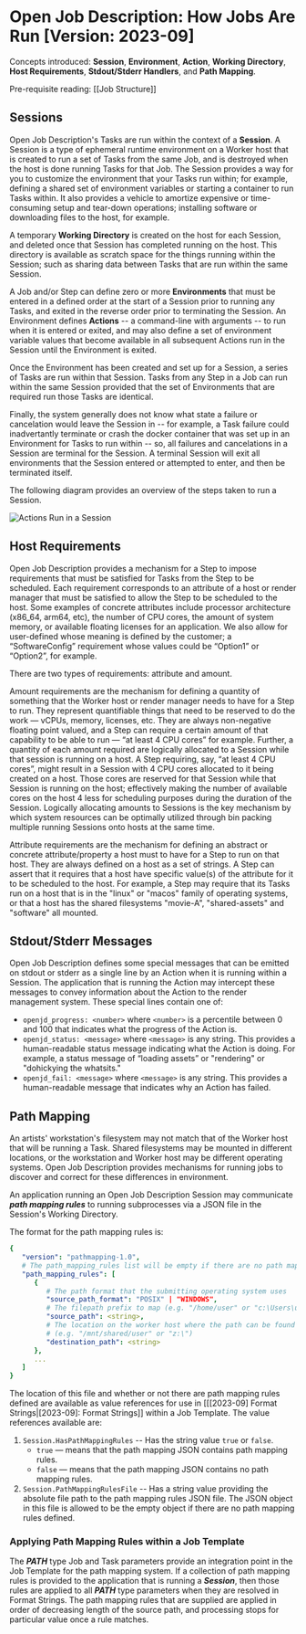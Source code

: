 # Open Job Description: How Jobs Are Run [Version: 2023-09]

Concepts introduced: **Session**, **Environment**, **Action**, **Working Directory**, **Host Requirements**, **Stdout/Stderr Handlers**, and **Path Mapping**.

Pre-requisite reading: [[Job Structure]]

## Sessions

Open Job Description's Tasks are run within the context of a **Session**. A Session is a type of ephemeral runtime environment on
a Worker host that is created to run a set of Tasks from the same Job, and is destroyed when the host is done running Tasks
for that Job. The Session provides a way for you to customize the environment that your Tasks run within; for example, defining a
shared set of environment variables or starting a container to run Tasks within. It also provides a vehicle to amortize expensive or
time-consuming setup and tear-down operations; installing software or downloading files to the host, for example.

A temporary **Working Directory** is created on the host for each Session, and deleted once that Session has
completed running on the host. This directory is available as scratch space for the things running within the Session; such as
sharing data between Tasks that are run within the same Session.

A Job and/or Step can define zero or more **Environments** that must be entered in a defined order at the start of
a Session prior to running any Tasks, and exited in the reverse order prior to terminating the Session. An Environment defines
**Actions** -- a command-line with arguments -- to run when it is entered or exited, and may also define a set of environment
variable values that become available in all subsequent Actions run in the Session until the Environment is exited.

Once the Environment has been created and set up for a Session, a series of Tasks are run within that Session. Tasks
from any Step in a Job can run within the same Session provided that the set of Environments that are required run those
Tasks are identical.

Finally, the system generally does not know what state a failure or cancelation would leave the Session in -- for example, a Task
failure could inadvertantly terminate or crash the docker container that was set up in an Environment for Tasks to run within --
so, all failures and cancelations in a Session are terminal for the Session. A terminal Session will exit all environments
that the Session entered or attempted to enter, and then be terminated itself.

The following diagram provides an overview of the steps taken to run a Session.

![Actions Run in a Session](./images/2023-09:how_jobs_are_run.png)

## Host Requirements

Open Job Description provides a mechanism for a Step to impose requirements that must be satisfied for Tasks from the Step to
be scheduled. Each requirement corresponds to an attribute of a host or render manager that must be satisfied to allow the Step to
be scheduled to the host. Some examples of concrete attributes include processor architecture (x86_64, arm64, etc), the
number of CPU cores, the amount of system memory, or available floating licenses for an application. We also allow for
user-defined whose meaning is defined by the customer; a “SoftwareConfig” requirement whose values could be “Option1” or “Option2”,
for example.

There are two types of requirements: attribute and amount.

Amount requirements are the mechanism for defining a quantity of something that the Worker host or render manager needs to have
for a Step to run. They represent quantifiable things that need to be reserved to do the work — vCPUs, memory, licenses, etc. They
are always non-negative floating point valued, and a Step can require a certain amount of that capability to be able to run —
“at least 4 CPU cores” for example. Further, a quantity of each amount required are logically allocated to a Session while that
session is running on a host. A Step requiring, say, “at least 4 CPU cores”, might result in a Session with 4 CPU cores allocated
to it being created on a host. Those cores are reserved for that Session while that Session is running on the host; effectively
making the number of available cores on the host 4 less for scheduling purposes during the duration of the Session. Logically
allocating amounts to Sessions is the key mechanism by which system resources can be optimally utilized through bin packing
multiple running Sessions onto hosts at the same time.

Attribute requirements are the mechanism for defining an abstract or concrete attribute/property a host must to have for
a Step to run on that host. They are always defined on a host as a set of strings. A Step can assert that it requires that a host
have specific value(s) of the attribute for it to be scheduled to the host. For example, a Step may require that its Tasks run
on a host that is in the "linux" or "macos" family of operating systems, or that a host has the shared filesystems "movie-A",
"shared-assets" and "software" all mounted.

## Stdout/Stderr Messages

Open Job Description defines some special messages that can be emitted on stdout or stderr as a single line by an Action when it
is running within a Session. The application that is running the Action may intercept these messages to convey information about
the Action to the render management system. These special lines contain one of:

* `openjd_progress: <number>` where `<number>` is a percentile between 0 and 100 that indicates what the progress of the Action is.
* `openjd_status: <message>` where `<message>` is any string. This provides a human-readable status message indicating what the
   Action is doing. For example, a status message of “loading assets” or "rendering" or "dohickying the whatsits."
* `openjd_fail: <message>` where `<message>` is any string. This provides a human-readable message that indicates why an Action
   has failed.

## Path Mapping

An artists' workstation's filesystem may not match that of the Worker host that will be running a Task. Shared
filesystems may be mounted in different locations, or the workstation and Worker host may be different operating systems.
Open Job Description provides mechanisms for running jobs to discover and correct for these differences in environment.

An application running an Open Job Description Session may communicate ***path mapping rules*** to running subprocesses via
a JSON file in the Session's Working Directory.

The format for the path mapping rules is:

```yaml
{
   "version": "pathmapping-1.0",
   # The path_mapping_rules list will be empty if there are no path mapping rules defined
   "path_mapping_rules": [ 
      {
         # The path format that the submitting operating system uses
         "source_path_format": "POSIX" | "WINDOWS",
         # The filepath prefix to map (e.g. "/home/user" or "c:\Users\user")
         "source_path": <string>,
         # The location on the worker host where the path can be found
         # (e.g. "/mnt/shared/user" or "z:\")
         "destination_path": <string>
      },
      ...
   ]
}
```

The location of this file and whether or not there are path mapping rules defined are available as value references for
use in [[[2023-09] Format Strings|[2023-09]: Format Strings]] within a Job Template. The value references available are:

1. `Session.HasPathMappingRules` -- Has the string value `true` or `false`.
    * `true` — means that the path mapping JSON contains path mapping rules.
    * `false` — means that the path mapping JSON contains no path mapping rules.
2. `Session.PathMappingRulesFile` -- Has a string value providing the absolute file path to the path mapping rules JSON file.
   The JSON object in this file is allowed to be the empty object if there are no path mapping rules defined.

### Applying Path Mapping Rules within a Job Template

The ***PATH*** type Job and Task parameters provide an integration point in the Job Template for the path mapping system. If a
collection of path mapping rules is provided to the application that is running a ***Session***, then those rules are applied to all
***PATH*** type parameters when they are resolved in Format Strings. The path mapping rules that are supplied are applied in order
of decreasing length of the source path, and processing stops for particular value once a rule matches.
